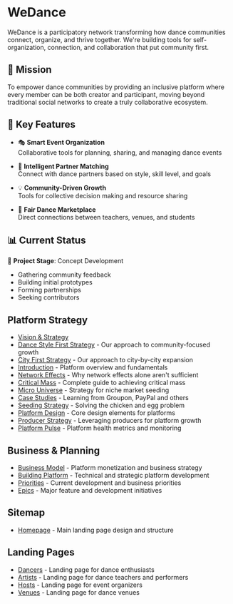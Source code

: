 # WeDance

WeDance is a participatory network transforming how dance communities connect, organize, and thrive together. We're building tools for self-organization, connection, and collaboration that put community first.

## 🎯 Mission

To empower dance communities by providing an inclusive platform where every member can be both creator and participant, moving beyond traditional social networks to create a truly collaborative ecosystem.

## 🌟 Key Features

- 🎭 **Smart Event Organization**  
  Collaborative tools for planning, sharing, and managing dance events

- 💃 **Intelligent Partner Matching**  
  Connect with dance partners based on style, skill level, and goals

- 💡 **Community-Driven Growth**  
  Tools for collective decision making and resource sharing

- 🤝 **Fair Dance Marketplace**  
  Direct connections between teachers, venues, and students

## 📊 Current Status

🚧 **Project Stage**: Concept Development

- Gathering community feedback
- Building initial prototypes
- Forming partnerships
- Seeking contributors

## Platform Strategy

- [Vision & Strategy](VISION.md)
- [Dance Style First Strategy](strategy/dance-style-first.md) - Our approach to community-focused growth
- [City First Strategy](strategy/city-first.md) - Our approach to city-by-city expansion
- [Introduction](source/00-intro.md) - Platform overview and fundamentals
- [Network Effects](source/03-network-effects-arent-enough.md) - Why network effects alone aren't sufficient
- [Critical Mass](source/04-critical-mass-complete-guide.md) - Complete guide to achieving critical mass
- [Micro Universe](source/05-micro-universe-niche-seeding.md) - Strategy for niche market seeding
- [Case Studies](source/06-groupon-clones-critical-mass-paypal.md) - Learning from Groupon, PayPal and others
- [Seeding Strategy](source/07-seeding-two-sided-businesses-strategy-chicken-and-egg-problem.md) - Solving the chicken and egg problem
- [Platform Design](source/08-the-three-design-elements-for-designing-platforms.md) - Core design elements for platforms
- [Producer Strategy](source/09-how-to-use-your-producers-to-seed-the-platform.md) - Leveraging producers for platform growth
- [Platform Pulse](source/01-pulse-50.md) - Platform health metrics and monitoring

## Business & Planning

- [Business Model](business/model.md) - Platform monetization and business strategy
- [Building Platform](articles/building-platform.md) - Technical and strategic platform development
- [Priorities](prio.md) - Current development and business priorities
- [Epics](epics.md) - Major feature and development initiatives

## Sitemap

- [Homepage](sitemap/homepage.md) - Main landing page design and structure

## Landing Pages

- [Dancers](landing/dancers.md) - Landing page for dance enthusiasts
- [Artists](landing/artists.md) - Landing page for dance teachers and performers
- [Hosts](landing/hosts.md) - Landing page for event organizers
- [Venues](landing/venues.md) - Landing page for dance venues
